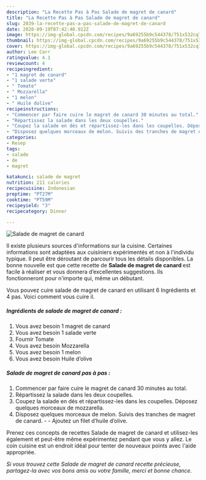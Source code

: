 ```yaml
---
description: "La Recette Pas à Pas Salade de magret de canard"
title: "La Recette Pas à Pas Salade de magret de canard"
slug: 2039-la-recette-pas-a-pas-salade-de-magret-de-canard
date: 2020-09-19T07:42:40.912Z
image: https://img-global.cpcdn.com/recipes/9a69255b9c544378/751x532cq70/salade-de-magret-de-canard-photo-principale-de-la-recette.jpg
thumbnail: https://img-global.cpcdn.com/recipes/9a69255b9c544378/751x532cq70/salade-de-magret-de-canard-photo-principale-de-la-recette.jpg
cover: https://img-global.cpcdn.com/recipes/9a69255b9c544378/751x532cq70/salade-de-magret-de-canard-photo-principale-de-la-recette.jpg
author: Lee Carr
ratingvalue: 4.1
reviewcount: 4
recipeingredient:
- "1 magret de canard"
- "1 salade verte"
- " Tomate"
- " Mozzarella"
- "1 melon"
- " Huile dolive"
recipeinstructions:
- "Commencer par faire cuire le magret de canard 30 minutes au total."
- "Répartissez la salade dans les deux coupelles."
- "Coupez la salade en dés et répartissez-les dans les coupelles. Déposez quelques morceaux de mozzarella."
- "Disposez quelques morceaux de melon. Suivis des tranches de magret de canard.  Ajoutez un filet d’huile d’olive."
categories:
- Resep
tags:
- salade
- de
- magret

katakunci: salade de magret 
nutrition: 211 calories
recipecuisine: Indonesian
preptime: "PT27M"
cooktime: "PT59M"
recipeyield: "3"
recipecategory: Dinner

---
```



![Salade de magret de canard](https://img-global.cpcdn.com/recipes/9a69255b9c544378/751x532cq70/salade-de-magret-de-canard-photo-principale-de-la-recette.jpg)

Il existe plusieurs sources d'informations sur la cuisine. Certaines informations sont adaptées aux cuisiniers expérimentés et non à l'individu typique. Il peut être déroutant de parcourir tous les détails disponibles. La bonne nouvelle est que cette recette de <strong> Salade de magret de canard </strong> est facile à réaliser et vous donnera d’excellentes suggestions. Ils fonctionneront pour n'importe qui, même un débutant.

<!--inarticleads1-->

Vous pouvez cuire salade de magret de canard en utilisant 6 Ingrédients et 4 pas. Voici comment vous cuire il.

##### Ingrédients de salade de magret de canard :

1. Vous avez besoin 1 magret de canard
1. Vous avez besoin 1 salade verte
1. Fournir  Tomate
1. Vous avez besoin  Mozzarella
1. Vous avez besoin 1 melon
1. Vous avez besoin  Huile d’olive




<!--inarticleads2-->

##### Salade de magret de canard pas à pas :

1. Commencer par faire cuire le magret de canard 30 minutes au total.
1. Répartissez la salade dans les deux coupelles.
1. Coupez la salade en dés et répartissez-les dans les coupelles. Déposez quelques morceaux de mozzarella.
1. Disposez quelques morceaux de melon. Suivis des tranches de magret de canard. -  - Ajoutez un filet d’huile d’olive.




<!--inarticleads1-->

<p>
Prenez ces concepts de recettes Salade de magret de canard et utilisez-les également et peut-être même expérimentez pendant que vous y allez. Le coin cuisine est un endroit idéal pour tenter de nouveaux points avec l'aide appropriée.
</p>

<p>
<i>Si vous trouvez cette Salade de magret de canard recette précieuse, partagez-la avec vos bons amis ou votre famille, merci et bonne chance.</i>
</p>
